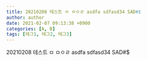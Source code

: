 ```yaml
---
title: 20210208 테스트 ㅁ ㅁㅇㄹ asdfa sdfasd34 SAD#$
author: author
date: 2021-02-07 09:13:38 +0900
categories: [A, B]
tags: [태그1, 태그2, 태그3]
---
```

20210208 테스트 ㅁ ㅁㅇㄹ asdfa sdfasd34 SAD#$